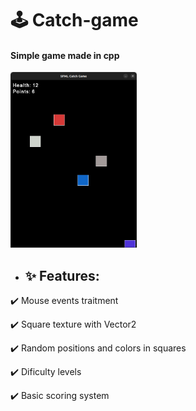 <h1> 🕹️ Catch-game </h1>
<h4> Simple game made in cpp </h4>
<img src="catch-game.png" width="40%" height="40%">

<ul><li><h2>✨ Features:</h2></li></ul>
<p> ✔️ Mouse events traitment </p>
<p> ✔️ Square texture with Vector2<T> </p>
<p> ✔️ Random positions and colors in squares </p>
<p> ✔️ Dificulty levels </p>
<p> ✔️ Basic scoring system </p>
